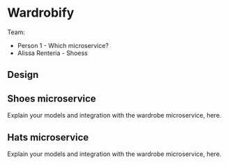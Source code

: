 # Wardrobify

Team:

* Person 1 - Which microservice?
* Alissa Renteria - Shoess

## Design

## Shoes microservice

Explain your models and integration with the wardrobe
microservice, here.

## Hats microservice

Explain your models and integration with the wardrobe
microservice, here.
